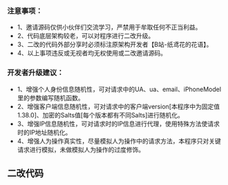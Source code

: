 ### 注意事项：
- 1、邀请源码仅供小伙伴们交流学习，严禁用于牟取任何不正当利益。
- 2、代码底层架构较老，可以对程序进行二改升级。
- 3、二改的代码外部分享时必须标注原架构开发者【B站-纸鸢花的花语】。
- 4、以上事项违反或无视者均无权使用或二改邀请源码。

### 开发者升级建议：
* 1、增强个人身份信息随机性，可对请求中的UA、ua、email、iPhoneModel里的参数编写随机函数。
* 2、增强客户端信息随机性，可对请求中的客户端version[本程序中为固定值1.38.0]、加密的Salts值[每个版本都有不同Salts]进行随机化。
* 3、增强IP信息随机性，可对请求时的IP信息进行代理，使用特殊方法使请求时的IP地址随机化。
* 4、增强人为操作真实性，尽量模拟人为操作中的请求方法，本程序只对关键请求进行模拟，未做模拟人为操作的过度修饰。

## 二改代码


